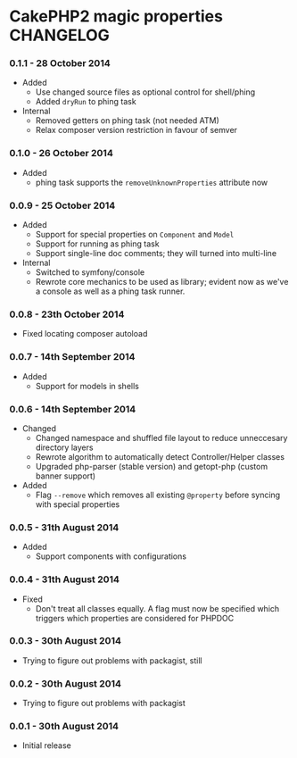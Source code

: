 # CakePHP2 magic properties CHANGELOG

### 0.1.1 - 28 October 2014
- Added
  - Use changed source files as optional control for shell/phing
  - Added `dryRun` to phing task
- Internal
  - Removed getters on phing task (not needed ATM)
  - Relax composer version restriction in favour of semver

### 0.1.0 - 26 October 2014
- Added
  - phing task supports the `removeUnknownProperties` attribute now

### 0.0.9 - 25 October 2014
- Added
  - Support for special properties on `Component` and `Model`
  - Support for running as phing task
  - Support single-line doc comments; they will turned into multi-line
- Internal
  - Switched to symfony/console
  - Rewrote core mechanics to be used as library; evident now as we've a console
    as well as a phing task runner.

### 0.0.8 - 23th October 2014
- Fixed locating composer autoload

### 0.0.7 - 14th September 2014
- Added
  - Support for models in shells

### 0.0.6 - 14th September 2014
- Changed
  - Changed namespace and shuffled file layout to reduce unneccesary directory layers
  - Rewrote algorithm to automatically detect Controller/Helper classes
  - Upgraded php-parser (stable version) and getopt-php (custom banner support)
- Added
  - Flag `--remove` which removes all existing `@property` before syncing with special properties

### 0.0.5 - 31th August 2014
- Added
  - Support components with configurations

### 0.0.4 - 31th August 2014
- Fixed
  - Don't treat all classes equally. A flag must now be specified which triggers which properties are considered for PHPDOC

### 0.0.3 - 30th August 2014
- Trying to figure out problems with packagist, still

### 0.0.2 - 30th August 2014
- Trying to figure out problems with packagist

### 0.0.1 - 30th August 2014
- Initial release
